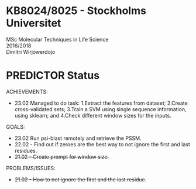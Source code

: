 # KB8024/8025 - Stockholms Universitet
MSc Molecular Techniques in Life Science <br>
2016/2018 <br>
Dimitri Wirjowerdojo<br>

# PREDICTOR Status
ACHIEVEMENTS:
* 23.02 Managed to do task:
  1.Extract the features from dataset;
  2.Create cross-validated sets;
  3.Train a SVM using single sequence information, using sklearn; and
  4.Check different window sizes for the inputs.

GOALS:
* 23.02 Run psi-blast remotely and retrieve the PSSM.
* 22.02 - Find out if zeroes are the best way to not ignore the first and last residues. <br>
* ~~21.02 - Create prompt for window size.~~ <br>

PROBLEMS/ISSUES:
* ~~21.02 - How to not ignore the first and the last residue~~.

